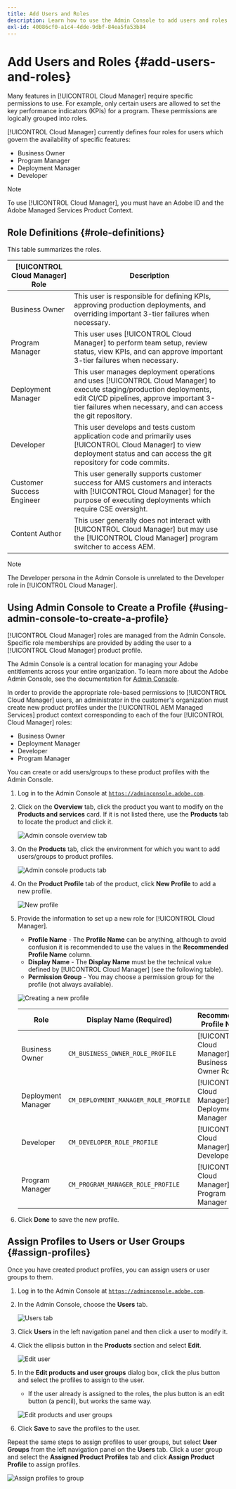 ```yaml
---
title: Add Users and Roles
description: Learn how to use the Admin Console to add users and roles and create profiles.
exl-id: 40086cf0-a1c4-4dde-9dbf-84ea5fa53b84
---
```


# Add Users and Roles {#add-users-and-roles}

Many features in [!UICONTROL Cloud Manager] require specific permissions to use. For example, only certain users are allowed to set the key performance indicators (KPIs) for a program. These permissions are logically grouped into roles.

[!UICONTROL Cloud Manager] currently defines four roles for users which govern the availability of specific features:

* Business Owner
* Program Manager
* Deployment Manager
* Developer

>[!NOTE]
>
>To use [!UICONTROL Cloud Manager], you must have an Adobe ID and the Adobe Managed Services Product Context.

## Role Definitions {#role-definitions}

This table summarizes the roles.

|[!UICONTROL Cloud Manager] Role|Description|
|--- |--- |
|Business Owner|This user is responsible for defining KPIs, approving production deployments, and overriding important 3-tier failures when necessary.|
|Program Manager|This user uses [!UICONTROL Cloud Manager] to perform team setup, review status, view KPIs, and can approve important 3-tier failures when necessary.|
|Deployment Manager|This user manages deployment operations and uses [!UICONTROL Cloud Manager] to execute staging/production deployments, edit CI/CD pipelines, approve important 3-tier failures when necessary, and can access the git repository.|
|Developer|This user develops and tests custom application code and primarily uses [!UICONTROL Cloud Manager] to view deployment status and can access the git repository for code commits.|
|Customer Success Engineer|This user generally supports customer success for AMS customers and interacts with [!UICONTROL Cloud Manager] for the purpose of executing deployments which require CSE oversight.|
|Content Author|This user generally does not interact with [!UICONTROL Cloud Manager] but may use the [!UICONTROL Cloud Manager] program switcher to access AEM.|

>[!NOTE]
>
>The Developer persona in the Admin Console is unrelated to the Developer role in [!UICONTROL Cloud Manager].

## Using Admin Console to Create a Profile {#using-admin-console-to-create-a-profile}

[!UICONTROL Cloud Manager] roles are managed from the Admin Console. Specific role memberships are provided by adding the user to a [!UICONTROL Cloud Manager] product profile.

The Admin Console is a central location for managing your Adobe entitlements across your entire organization. To learn more about the Adobe Admin Console, see the documentation for [Admin Console](https://helpx.adobe.com/enterprise/using/admin-console.html).

In order to provide the appropriate role-based permissions to [!UICONTROL Cloud Manager] users, an administrator in the customer's organization must create new product profiles under the [!UICONTROL AEM Managed Services] product context corresponding to each of the four [!UICONTROL Cloud Manager] roles:

* Business Owner
* Deployment Manager
* Developer
* Program Manager

You can create or add users/groups to these product profiles with the Admin Console.

1. Log in to the Admin Console at [`https://adminconsole.adobe.com`](https://adminconsole.adobe.com).

1. Click on the **Overview** tab, click the product you want to modify on the **Products and services** card. If it is not listed there, use the **Products** tab to locate the product and click it.

   ![Admin console overview tab](/help/assets/admin-console-overview.png)

1. On the **Products** tab, click the environment for which you want to add users/groups to product profiles.

   ![Admin console products tab](/help/assets/admin-console-product.png)

1. On the **Product Profile** tab of the product, click **New Profile** to add a new profile.

   ![New profile](/help/assets/admin-console-product-profiles.png)

1. Provide the information to set up a new role for [!UICONTROL Cloud Manager].

   * **Profile Name** - The **Profile Name** can be anything, although to avoid confusion it is recommended to use the values in the **Recommended Profile Name** column.
   * **Display Name** -  The **Display Name** must be the technical value defined by [!UICONTROL Cloud Manager] (see the following table).
   * **Permission Group** - You may choose a permission group for the profile (not always available).

   ![Creating a new profile](/help/assets/screen_shot_2018-05-04at171819.png)

   |Role|Display Name (Required)|Recommended Profile Name|
   |---|---|---|
   | Business Owner |`CM_BUSINESS_OWNER_ROLE_PROFILE` |[!UICONTROL Cloud Manager] - Business Owner Role |
   | Deployment Manager |`CM_DEPLOYMENT_MANAGER_ROLE_PROFILE` |[!UICONTROL Cloud Manager] - Deployment Manager Role |
   | Developer |`CM_DEVELOPER_ROLE_PROFILE` |[!UICONTROL Cloud Manager] - Developer Role |
   | Program Manager |`CM_PROGRAM_MANAGER_ROLE_PROFILE` |[!UICONTROL Cloud Manager] - Program Manager Role |


1. Click **Done** to save the new profile.

## Assign Profiles to Users or User Groups {#assign-profiles}

Once you have created product profiles, you can assign users or user groups to them.

1. Log in to the Admin Console at [`https://adminconsole.adobe.com`](https://adminconsole.adobe.com).

1. In the Admin Console, choose the **Users** tab.

   ![Users tab](/help/assets/admin-console-users.png)

1. Click **Users** in the left navigation panel and then click a user to modify it.

1. Click the ellipsis button in the **Products** section and select **Edit**.

   ![Edit user](/help/assets/admin-console-edit-user.png)

1. In the **Edit products and user groups** dialog box, click the plus button and select the profiles to assign to the user.

   * If the user already is assigned to the roles, the plus button is an edit button (a pencil), but works the same way.

   ![Edit products and user groups](/help/assets/admin-console-edit-products-and-user-groups.png)

1. Click **Save** to save the profiles to the user.

Repeat the same steps to assign profiles to user groups, but select **User Groups** from the left navigation panel on the **Users** tab. Click a user group and select the **Assigned Product Profiles** tab and click **Assign Product Profile** to assign profiles.

![Assign profiles to group](/help/assets/admin-console-edit-user-groups.png)
